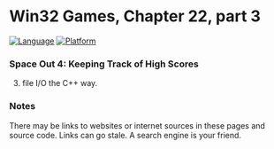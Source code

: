 # Win32 Games, Chapter 22, part 3
[![Language](https://img.shields.io/badge/Language%20-C++-blue.svg)](https://github.com/GeorgePimpleton/Win32-games/)
[![Platform](https://img.shields.io/badge/Platform%20-Win32-blue.svg)](https://github.com/GeorgePimpleton/Win32-games/)

### Space Out 4: Keeping Track of High Scores
3. file I/O the C++ way.

### Notes
There may be links to websites or internet sources in these pages and source code. Links can go stale. A search engine is your friend.
